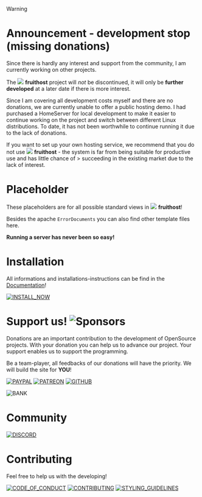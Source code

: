 > [!WARNING]
> # **Announcement - development stop (missing donations)**
> 
> Since there is hardly any interest and support from the community, I am currently working on other projects.
> 
> The ![](https://raw.githubusercontent.com/fruithost/Documentation/main/Images/LOGO_TEXT.png) **fruithost** project will _not_ be discontinued, it will only be **further developed** at a later date if there is more interest.
> 
> Since I am covering all development costs myself and there are no donations, we are currently unable to offer a public hosting demo. I had purchased a HomeServer for local development to make it easier to continue working on the project and switch between different Linux distributions. To date, it has not been worthwhile to continue running it due to the lack of donations.
> 
> If you want to set up your own hosting service, we recommend that you do not use ![](https://raw.githubusercontent.com/fruithost/Documentation/main/Images/LOGO_TEXT.png) **fruithost** - the system is far from being suitable for productive use and has little chance of > succeeding in the existing market due to the lack of interest.

# Placeholder
These placeholders are for all possible standard views in ![](https://raw.githubusercontent.com/fruithost/Documentation/main/Images/LOGO_TEXT.png) **fruithost**!

Besides the apache `ErrorDocuments` you can also find other template files here.

**Running a server has never been so easy!**

# Installation
All informations and installations-instructions can be find in the [Documentation](https://github.com/fruithost/Documentation)!

[![INSTALL_NOW]](https://github.com/fruithost/Documentation/tree/main/Installation)

# Support us! ![Sponsors](https://img.shields.io/github/sponsors/fruithost?style=social)
Donations are an important contribution to the development of OpenSource projects. With your donation you can help us to advance our project. Your support enables us to support the programming.

Be a team-player, all feedbacks of our donations will have the priority. We will build the site for **YOU**!

[![PAYPAL]](https://paypal.me/debitdirect) [![PATREON]](https://www.patreon.com/fruithost) [![GITHUB]](https://github.com/sponsors/fruithost)

![BANK]

# Community
[![DISCORD]](https://discord.gg/8pTWckusSC)

# Contributing
Feel free to help us with the developing! 

[![CODE_OF_CONDUCT]](https://github.com/fruithost/Panel/blob/master/.github/CODE_OF_CONDUCT.md)
[![CONTRIBUTING]](https://github.com/fruithost/Panel/blob/master/.github/CONTRIBUTING.md)
[![STYLING_GUIDELINES]](https://fruithost.de/guidelines/styling)

[GITHUB]: https://img.shields.io/badge/GitHub-%24?style=for-the-badge&logo=github&color=%230d1117
[PAYPAL]: https://img.shields.io/badge/PayPal-%24?style=for-the-badge&logo=paypal&color=%23169BD7
[PATREON]: https://img.shields.io/badge/PATREON-%24?style=for-the-badge&logo=patreon&color=%23F96854
[INSTALL_NOW]: https://img.shields.io/badge/Install_Now!-37a779?style=for-the-badge
[CODE_OF_CONDUCT]: https://img.shields.io/badge/Code_of_Conduct-37a779?style=for-the-badge
[CONTRIBUTING]: https://img.shields.io/badge/Contributing-37a779?style=for-the-badge
[STYLING_GUIDELINES]: https://img.shields.io/badge/Styling_Guidelines-37a779?style=for-the-badge
[DISCORD]: https://img.shields.io/badge/Discord-37a779?style=for-the-badge&logo=discord&color=%230d1117
[BANK]: https://github.com/fruithost/Documentation/blob/main/Images/donation_bank.png?raw=true
